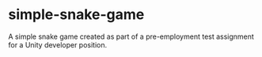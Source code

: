 # simple-snake-game
A simple snake game created as part of a pre-employment test assignment for a Unity developer position.
